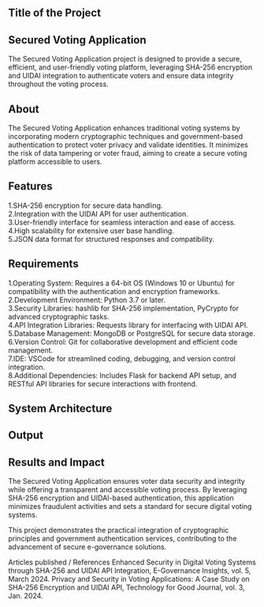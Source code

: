 
## Title of the Project
## Secured Voting Application

The Secured Voting Application project is designed to provide a secure, efficient, and user-friendly voting platform, leveraging SHA-256 encryption and UIDAI integration to authenticate voters and ensure data integrity throughout the voting process.

## About
The Secured Voting Application enhances traditional voting systems by incorporating modern cryptographic techniques and government-based authentication to protect voter privacy and validate identities. It minimizes the risk of data tampering or voter fraud, aiming to create a secure voting platform accessible to users.

## Features

1.SHA-256 encryption for secure data handling.                         
2.Integration with the UIDAI API for user authentication.                              
3.User-friendly interface for seamless interaction and ease of access.                            
4.High scalability for extensive user base handling.                             
5.JSON data format for structured responses and compatibility.                       

## Requirements

1.Operating System: Requires a 64-bit OS (Windows 10 or Ubuntu) for compatibility with the authentication and encryption frameworks.            
2.Development Environment: Python 3.7 or later.           
3.Security Libraries: hashlib for SHA-256 implementation, PyCrypto for advanced cryptographic tasks.         
4.API Integration Libraries: Requests library for interfacing with UIDAI API.           
5.Database Management: MongoDB or PostgreSQL for secure data storage.          
6.Version Control: Git for collaborative development and efficient code management.           
7.IDE: VSCode for streamlined coding, debugging, and version control integration.                  
8.Additional Dependencies: Includes Flask for backend API setup, and RESTful API libraries for secure interactions with frontend.                   

## System Architecture


## Output

## Results and Impact
The Secured Voting Application ensures voter data security and integrity while offering a transparent and accessible voting process. By leveraging SHA-256 encryption and UIDAI-based authentication, this application minimizes fraudulent activities and sets a standard for secure digital voting systems.

This project demonstrates the practical integration of cryptographic principles and government authentication services, contributing to the advancement of secure e-governance solutions.

Articles published / References
Enhanced Security in Digital Voting Systems through SHA-256 and UIDAI API Integration, E-Governance Insights, vol. 5, March 2024.
Privacy and Security in Voting Applications: A Case Study on SHA-256 Encryption and UIDAI API, Technology for Good Journal, vol. 3, Jan. 2024.
